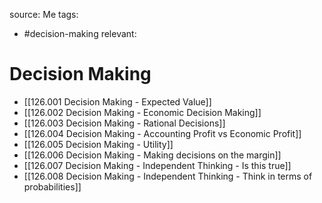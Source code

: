 source: Me
tags:
- #decision-making 
relevant:

# Decision Making

- [[126.001 Decision Making - Expected Value]]
- [[126.002 Decision Making - Economic Decision Making]]
- [[126.003 Decision Making - Rational Decisions]]
- [[126.004 Decision Making - Accounting Profit vs Economic Profit]]
- [[126.005 Decision Making - Utility]]
- [[126.006 Decision Making - Making decisions on the margin]]
- [[126.007 Decision Making - Independent Thinking - Is this true]]
- [[126.008 Decision Making - Independent Thinking - Think in terms of probabilities]]
